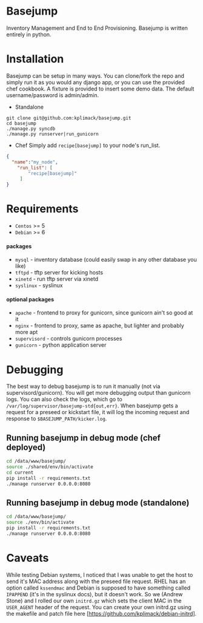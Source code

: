 Basejump
========
Inventory Management and End to End Provisioning.
Basejump is written entirely in python.

Installation
============
Basejump can be setup in many ways.  You can clone/fork the repo and simply run it as you would any django app, or you can use the provided chef cookbook.
A fixture is provided to insert some demo data.  The default username/password is admin/admin.
* Standalone
```
git clone git@github.com:kplimack/basejump.git
cd basejump
./manage.py syncdb
./manage.py runserver|run_gunicorn
```
* Chef
Simply add `recipe[basejump]` to your node's run_list.
```json
{
  "name":"my_node",
    "run_list": [
        "recipe[basejump]"
     ]
}
```

Requirements
============
* `Centos` >= 5
* `Debian` >= 6

#### packages
- `mysql` - inventory database (could easily swap in any other database you like)
- `tftpd` - tftp server for kicking hosts
- `xinetd` - run tftp server via xinetd
- `syslinux` - syslinux

#### optional packages
- `apache` - frontend to proxy for gunicorn, since gunicorn ain't so good at it
- `nginx` - frontend to proxy, same as apache, but lighter and probably more apt
- `supervisord` - controls gunicorn processes
- `gunicorn` - python application server

Debugging
=========
The best way to debug basejump is to run it manually (not via supervisord/gunicorn).  You will get more debugging output than gunicorn logs.  You can also check the logs, which go to `/var/log/supervisor/basejump-std{out,err}`.  When basejump gets a request for a preseed or kickstart file, it will log the incoming request and response to `$BASEJUMP_PATH/kicker.log`.

Running basejump in debug mode (chef deployed)
----------------------------------------------
```bash
cd /data/www/basejump/
source ./shared/env/bin/activate
cd current
pip install -r requirements.txt
./manage runserver 0.0.0.0:8080
```

Running basejump in debug mode (standalone)
----------------------------------------------
```bash
cd /data/www/basejump/
source ./env/bin/activate
pip install -r requirements.txt
./manage runserver 0.0.0.0:8080
```

Caveats
=======
While testing Debian systems, I noticed that I was unable to get the host to send it's MAC address along with the preseed file request.  RHEL has an option called `kssendmac` and Debian is supposed to have something called `IPAPPEND` (it's in the syslinux docs), but it doesn't work.  So we (Andrew Stone) and I rolled our own `initrd.gz` which sets the client MAC in the `USER_AGENT` header of the request.  You can create your own initrd.gz using the makefile and patch file here [https://github.com/kplimack/debian-initrd].
